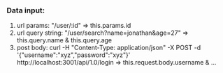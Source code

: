 ### Data input:
1. url params: "/user/:id" => this.params.id
2. url query string: "/user/search?name=jonathan&age=27" => this.query.name & this.query.age
3. post body: curl -H "Content-Type: application/json" -X POST -d '{"username":"xyz","password":"xyz"}' http://localhost:3001/api/1.0/login => this.request.body.username & ...